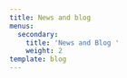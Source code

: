 ```yaml
---
title: News and blog
menus:
  secondary:
    title: 'News and Blog '
    weight: 2
template: blog
---
```



